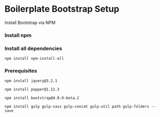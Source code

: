 # Boilerplate Bootstrap Setup

Install Bootstrap via NPM

### Install npm

### Install all dependencies
```
npm install npm-install-all
```

### Prerequisites

```
npm install jquery@3.2.1
```

```
npm install popper@1.12.3
```

```
npm install bootstrap@4.0.0-beta.2
```

```
npm install gulp gulp-sass gulp-concat gulp-util path gulp-folders --save
```
